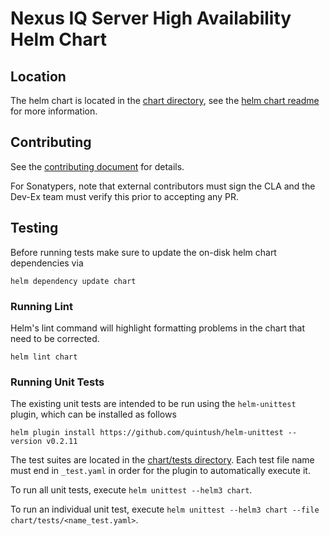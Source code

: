<!--

    Sonatype Nexus (TM) Open Source Version
    Copyright (c) 2008-present Sonatype, Inc.
    All rights reserved. Includes the third-party code listed at http://links.sonatype.com/products/nexus/oss/attributions.

    This program and the accompanying materials are made available under the terms of the Eclipse Public License Version 1.0,
    which accompanies this distribution and is available at http://www.eclipse.org/legal/epl-v10.html.

    Sonatype Nexus (TM) Professional Version is available from Sonatype, Inc. "Sonatype" and "Sonatype Nexus" are trademarks
    of Sonatype, Inc. Apache Maven is a trademark of the Apache Software Foundation. M2eclipse is a trademark of the
    Eclipse Foundation. All other trademarks are the property of their respective owners.

-->
# Nexus IQ Server High Availability Helm Chart

## Location

The helm chart is located in the [chart directory](./chart), see the [helm chart readme](./chart/README.md) for more
information.

## Contributing

See the [contributing document](./CONTRIBUTING.md) for details.

For Sonatypers, note that external contributors must sign the CLA and the Dev-Ex team must verify this prior to
accepting any PR.

## Testing

Before running tests make sure to update the on-disk helm chart dependencies via

```
helm dependency update chart
```

### Running Lint

Helm's lint command will highlight formatting problems in the chart that need to be corrected.

```
helm lint chart
```

### Running Unit Tests

The existing unit tests are intended to be run using the `helm-unittest` plugin, which can be installed as follows

```
helm plugin install https://github.com/quintush/helm-unittest --version v0.2.11
```

The test suites are located in the [chart/tests directory](./chart/tests). Each test file name must end in
`_test.yaml` in order for the plugin to automatically execute it.

To run all unit tests, execute `helm unittest --helm3 chart`.

To run an individual unit test, execute `helm unittest --helm3 chart --file chart/tests/<name_test.yaml>`.
